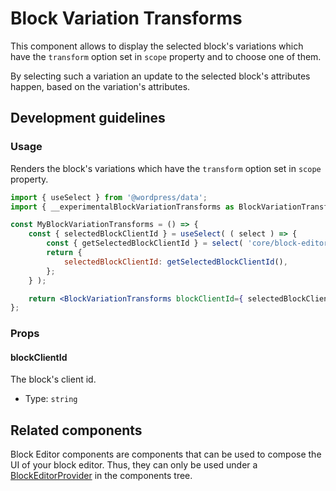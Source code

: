 # Block Variation Transforms

This component allows to display the selected block's variations which have the `transform` option set in `scope` property and to choose one of them.

By selecting such a variation an update to the selected block's attributes happen, based on the variation's attributes.

## Development guidelines

### Usage

Renders the block's variations which have the `transform` option set in `scope` property.

```jsx
import { useSelect } from '@wordpress/data';
import { __experimentalBlockVariationTransforms as BlockVariationTransforms } from '@wordpress/block-editor';

const MyBlockVariationTransforms = () => {
	const { selectedBlockClientId } = useSelect( ( select ) => {
		const { getSelectedBlockClientId } = select( 'core/block-editor' );
		return {
			selectedBlockClientId: getSelectedBlockClientId(),
		};
	} );

	return <BlockVariationTransforms blockClientId={ selectedBlockClientId } />;
};
```

### Props

#### blockClientId

The block's client id.

-   Type: `string`

## Related components

Block Editor components are components that can be used to compose the UI of your block editor. Thus, they can only be used under a [BlockEditorProvider](https://github.com/WordPress/gutenberg/blob/HEAD/packages/block-editor/src/components/provider/README.md) in the components tree.
